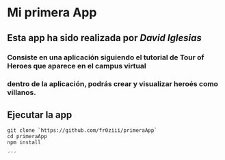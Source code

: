 # Mi primera App

## Esta app ha sido realizada por ***David Iglesias*** 


### Consiste en una aplicación siguiendo el tutorial de Tour of Heroes que aparece en el campus virtual
### dentro de la aplicación, podrás crear y visualizar heroés como villanos.

## Ejecutar la app

```
git clone `https://github.com/fr0ziii/primeraApp`
cd primeraApp
npm install

´´´